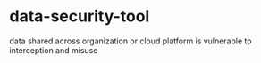 # data-security-tool
data shared across organization or cloud platform is vulnerable to  interception and misuse
